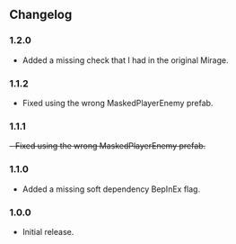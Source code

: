 ## Changelog

### 1.2.0

- Added a missing check that I had in the original Mirage.

### 1.1.2

- Fixed using the wrong MaskedPlayerEnemy prefab.

### 1.1.1

~~- Fixed using the wrong MaskedPlayerEnemy prefab.~~

### 1.1.0

- Added a missing soft dependency BepInEx flag.

### 1.0.0

- Initial release.